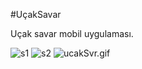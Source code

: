 #UçakSavar

Uçak savar mobil uygulaması.

<img src="https://i.ibb.co/8xw7LK5/s1.jpg" alt="s1" border="0">
<img src="https://i.ibb.co/LJR1fcx/s2.jpg" alt="s2" border="0">
<img src="https://s10.gifyu.com/images/ucakSvr.md.gif" alt="ucakSvr.gif" border="0" />
